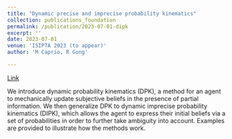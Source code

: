 ```yaml
---
title: "Dynamic precise and imprecise probability kinematics"
collection: publications_foundation
permalink: /publication/2023-07-01-dipk
excerpt: ''
date: 2023-07-01
venue: 'ISIPTA 2023 (to appear)'
author: 'M Caprio, R Gong'

---
```


[Link](https://isipta23.sipta.org/accepted-papers/long-capriob/)

We introduce dynamic probability kinematics (DPK), a method for an agent to mechanically update subjective beliefs in the presence of partial information. We then generalize DPK to dynamic imprecise probability kinematics (DIPK), which allows the agent to express their initial beliefs via a set of probabilities in order to further take ambiguity into account. Examples are provided to illustrate how the methods work.
